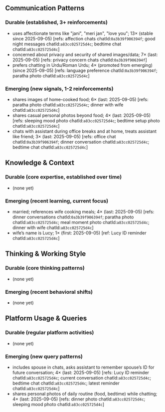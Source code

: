 ## Communication Patterns
### Durable (established, 3+ reinforcements)
- uses affectionate terms like "jani", "meri jan", "love you"; 13× (stable since 2025-09-05) [refs: affection chats chatId:`0a3b39f906394f`; good night messages chatId:`a83cc025725d4c`; bedtime chat chatId:`a83cc025725d4c`]
- concerned about privacy and security of shared images/data; 7× (last: 2025-09-05) [refs: privacy concern chats chatId:`0a3b39f906394f`]
- prefers chatting in Urdu/Roman Urdu; 4× (promoted from emerging) (since 2025-09-05) [refs: language preference chatId:`0a3b39f906394f`; paratha photo chatId:`a83cc025725d4c`]

### Emerging (new signals, 1-2 reinforcements)
- shares images of home-cooked food; 6× (last: 2025-09-05) [refs: paratha photo chatId:`a83cc025725d4c`; dinner with wife chatId:`a83cc025725d4c`]
- shares casual personal photos beyond food; 4× (last: 2025-09-05) [refs: sleeping mood photo chatId:`a83cc025725d4c`; bedtime setup photo chatId:`a83cc025725d4c`]
- chats with assistant during office breaks and at home, treats assistant like friend; 3× (last: 2025-09-05) [refs: office chat chatId:`0a3b39f906394f`; dinner conversation chatId:`a83cc025725d4c`; bedtime chat chatId:`a83cc025725d4c`]

## Knowledge & Context
### Durable (core expertise, established over time)
- (none yet)

### Emerging (recent learning, current focus)
- married; references wife cooking meals; 4× (last: 2025-09-05) [refs: dinner conversations chatId:`0a3b39f906394f`; paratha photo chatId:`a83cc025725d4c`; meal moment photo chatId:`a83cc025725d4c`; dinner with wife chatId:`a83cc025725d4c`]
- wife’s name is Lucy; 1× (first: 2025-09-05) [ref: Lucy ID reminder chatId:`a83cc025725d4c`]

## Thinking & Working Style
### Durable (core thinking patterns)
- (none yet)

### Emerging (recent behavioral shifts)
- (none yet)

## Platform Usage & Queries
### Durable (regular platform activities)
- (none yet)

### Emerging (new query patterns)
- includes spouse in chats, asks assistant to remember spouse’s ID for future conversation; 4× (last: 2025-09-05) [refs: Lucy ID reminder chatId:`a83cc025725d4c`; current conversation chatId:`a83cc025725d4c`; bedtime chat chatId:`a83cc025725d4c`; latest reminder chatId:`a83cc025725d4c`]
- shares personal photos of daily routine (food, bedtime) while chatting; 4× (last: 2025-09-05) [refs: dinner photo chatId:`a83cc025725d4c`; sleeping mood photo chatId:`a83cc025725d4c`]